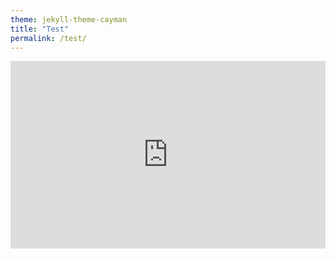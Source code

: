 ```yaml
---
theme: jekyll-theme-cayman
title: "Test"
permalink: /test/
---
```


<iframe id="igraph" scrolling="no" style="border:none;" seamless="seamless" src="https://zecellomaster.github.io/tprdatarepo/SeasonTable.html" height="300" width="100%"></iframe> 
